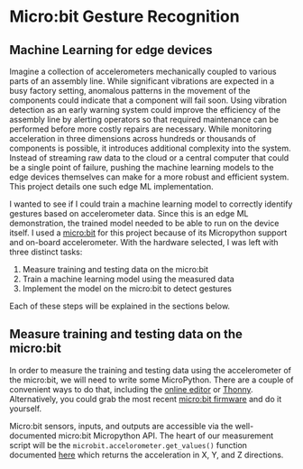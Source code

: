 # Micro:bit Gesture Recognition

## Machine Learning for edge devices
Imagine a collection of accelerometers mechanically coupled to various parts of an assembly line.
While significant vibrations are expected in a busy factory setting, anomalous patterns in the movement of the components could indicate that a component will fail soon.
Using vibration detection as an early warning system could improve the efficiency of the assembly line by alerting operators so that required maintenance can be performed before more costly repairs are necessary.
While monitoring acceleration in three dimensions across hundreds or thousands of components is possible, it introduces additional complexity into the system.
Instead of streaming raw data to the cloud or a central computer that could be a single point of failure, pushing the machine learning models to the edge devices themselves can make for a more robust and efficient system.
This project details one such edge ML implementation.

I wanted to see if I could train a machine learning model to correctly identify gestures based on accelerometer data.
Since this is an edge ML demonstration, the trained model needed to be able to run on the device itself.
I used a [micro:bit](https://microbit.org/get-started/user-guide/features-in-depth/) for this project because of its Micropython support and on-board accelerometer.
With the hardware selected, I was left with three distinct tasks:

1. Measure training and testing data on the micro:bit
1. Train a machine learning model using the measured data
1. Implement the model on the micro:bit to detect gestures

Each of these steps will be explained in the sections below.

## Measure training and testing data on the micro:bit
In order to measure the training and testing data using the accelerometer of the micro:bit, we will need to write some MicroPython.
There are a couple of convenient ways to do that, including the [online editor](https://python.microbit.org/) or [Thonny](https://thonny.org/).
Alternatively, you could grab the most recent [micro:bit firmware](https://github.com/microbit-foundation/micropython-microbit-v2/releases) and do it yourself.

Micro:bit  sensors, inputs, and outputs are accessible via the well-documented micro:bit  Micropython API.
The heart of our measurement script will be the `microbit.accelorometer.get_values()` function documented [here](https://microbit-micropython.readthedocs.io/en/v2-docs/accelerometer.html#microbit.accelerometer.get_values) which returns the acceleration in X, Y, and Z directions.